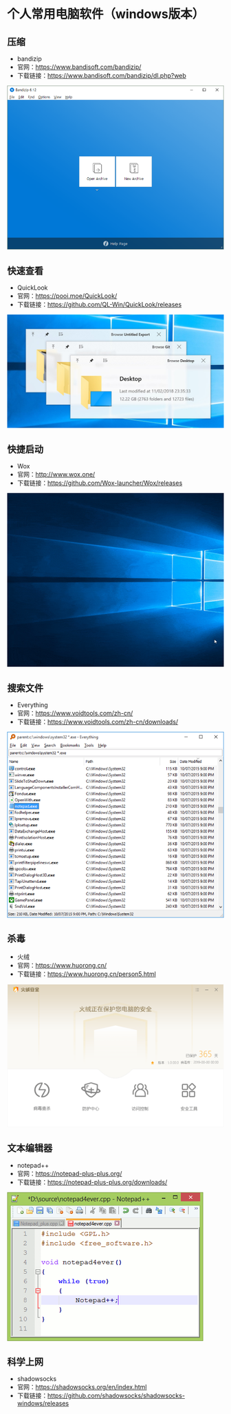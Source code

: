 # 个人常用电脑软件（windows版本）

## 压缩
- bandizip
- 官网：https://www.bandisoft.com/bandizip/
- 下载链接：https://www.bandisoft.com/bandizip/dl.php?web

![bandizip](images/1.png)

## 快速查看
- QuickLook
- 官网：https://pooi.moe/QuickLook/
- 下载链接：https://github.com/QL-Win/QuickLook/releases

![QuickLook](images/2.jpeg)

## 快捷启动
- Wox
- 官网：http://www.wox.one/
- 下载链接：https://github.com/Wox-launcher/Wox/releases

![Wox](images/3.gif)

## 搜索文件
- Everything
- 官网：https://www.voidtools.com/zh-cn/
- 下载链接：https://www.voidtools.com/zh-cn/downloads/

![Everything](images/4.png)

## 杀毒
- 火绒
- 官网：https://www.huorong.cn/
- 下载链接：https://www.huorong.cn/person5.html

![火绒](images/5.gif)

## 文本编辑器
- notepad++
- 官网：https://notepad-plus-plus.org/
- 下载链接：https://notepad-plus-plus.org/downloads/

![notepad++](images/6.gif)

## 科学上网
- shadowsocks
- 官网：https://shadowsocks.org/en/index.html
- 下载链接：https://github.com/shadowsocks/shadowsocks-windows/releases